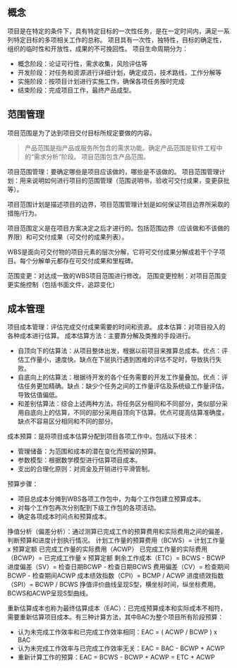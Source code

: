 ## 概念
项目是在特定的条件下，具有特定目标的一次性任务，是在一定时间内，满足一系列特定目标的多项相关工作的总称。
项目具有一次性，独特性，目标的确定性，组织的临时性和开放性，成果的不可挽回性。
项目生命周期分为：
- 概念阶段：论证可行性，需求收集，风险评估等
- 开发阶段：对任务和资源进行详细计划，确定成员，技术路线，工作分解等
- 实施阶段：按项目计划进行实施工作，确保各项任务按时完成
- 结束阶段：完成项目工作，最终产品成型。
## 范围管理
项目范围是为了达到项目交付目标所规定要做的内容。
> 产品范围是指产品或服务所包含的需求功能。确定产品范围是软件工程中的“需求分析”阶段。
> 项目范围包含产品范围。

项目范围管理：要确定哪些是项目应该做的，哪些是不该做的。
项目范围管理计划：用来说明如何进行项目的范围管理（范围说明书，验收可交付成果，变更获批等）。

项目范围计划是描述项目的边界，项目范围管理计划是如何保证项目边界所采取的措施/行为。

项目范围定义是在项目方案决定之后才进行的。包括范围边界（应该做和不该做的界限）和可交付成果（可交付的成果列表）。

WBS是面向可交付物的项目元素的层次分解，它将可交付成果分解成若干个子项目。每个分解单元都存在可交付成果和里程碑。

范围变更：对达成一致的WBS项目范围进行修改。
范围变更控制：对项目范围变更实施控制（包括书面文件，追踪变化）

## 成本管理
项目成本管理：评估完成交付成果需要的时间和资源。
成本估算：对项目投入的各种成本进行估算。
成本估算方法：主要靠分解及类推的手段进行。
- 自顶向下的估算法：从项目整体出发，根据以前项目来推算总成本。优点：评估工作量小，速度快。缺点在下层执行遇到困难的评估不足时，导致执行失败。
- 自底向上的估算法：根据待开发的各个任务需要的开发工作量叠加。优点：评估任务更加精确。缺点：缺少个任务之间的工作量评估及系统级工作量评估，导致估值偏低。
- 和差别估算法：综合上述两种方法，将任务区分相同和不同部分，类似部分采用自底向上的估算，不同的部分采用自顶向下估算。优点可提高估算准确度，缺点不容易区分相同和不同的部分。

成本预算：是将项目成本估算分配到项目各项工作中。包括以下技术：
- 管理储备：为范围和成本的潜在变化而预留的预算。
- 参数模型：根据数学模型进行估算项目成本。
- 支出的合理化原则：对资金及开销进行平滑管制。

预算步骤：
- 项目总成本分摊到WBS各项工作包中，为每个工作包建立预算成本。
- 对每个工作包再次分别配到下级工作包的各项活动。
- 确定各项成本时间点和预算成本。

挣值分析（偏差分析）：通过测算已完成工作的预算费用和实际费用之间的偏差，判断预算和进度计划执行情况。
计划工作量的预算费用（BCWS）= 计划工作量 x 预算定额
已完成工作量的实际费用（ACWP）
已完成工作量的实际费用（BCWP）= 已完成工作量 x 预算定额
剩余工作成本（ETC）= BCWS - BCWP
进度偏差（SV）= 检查日期BCWP - 检查日期BCWS
费用偏差（CV）= 检查期间BCWP - 检查期间ACWP
成本绩效指数（CPI）= BCMP / ACWP
进度绩效指数（SPI）= BCWP / BCWS
挣值评价曲线呈现S型，横坐标时间，纵坐标费用。BCWS和ACWP呈现S型曲线。

重新估算成本也称为最终估算成本（EAC）：已完成预算成本和实际成本不相符，需要重新估算项目成本。有三种计算方法，其中BAC为整个项目所有阶段预算：
- 认为未完成工作效率和已完成工作效率相同：EAC = ( ACWP / BCWP ) x BAC
- 认为未完成工作效率与已完成工作效率无关：EAC = BAC - BCWP + ACWP
- 重新计算工作的预算：EAC = BCWS - BCWP + ACWP = ETC + ACWP
